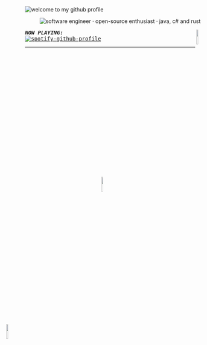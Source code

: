 <img alt="welcome to my github profile" src="https://github.com/rubyxsphere/rubyxsphere/assets/129624633/f33357d6-d413-4d9d-b8da-baa0f507511a">

<!-- Footer -->

<div align="center">

<img alt="software engineer  ·  open-source enthusiast  ·  java, c# and rust" src="https://github.com/rubyxsphere/rubyxsphere/assets/129624633/da375f28-1f9c-4044-a5e5-d79545020a29" /> <br/>
</div>

<img align="right" height="10%" width="10%" src="https://github.com/rubyxsphere/rubyxsphere/assets/129624633/95396b28-5b98-4d50-bb38-ec28aebdecb2" >
<img align="right" height="10%" width="10%" src="https://github.com/rubyxsphere/rubyxsphere/assets/129624633/82e41d85-e17d-4c47-a413-556fb954931c" hspace="50%">
<img align="right" height="10%" width="10%" src="https://github.com/rubyxsphere/rubyxsphere/assets/129624633/51743e30-a742-4066-8742-e86ee5e40792" hspace="100%">

<kbd><kbd><b>*NOW PLAYING:*</b></kbd><br>[![spotify-github-profile](https://spotify-github-profile.vercel.app/api/view?uid=21agiw7agqrtuzi7aszsoxska&cover_image=true&theme=natemoo-re&show_offline=false&background_color=121212&interchange=false&bar_color=53b14f&bar_color_cover=true)](https://github.com/kittinan/spotify-github-profile) </kbd>

---
